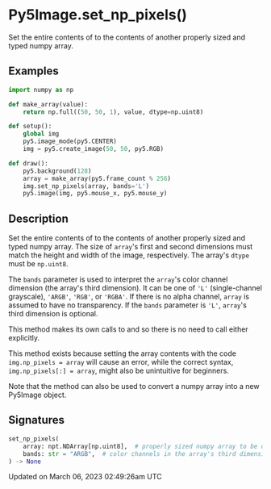 # Py5Image.set_np_pixels()

Set the entire contents of [](py5image_np_pixels) to the contents of another properly sized and typed numpy array.

## Examples

<div class="example-table">

<div class="example-row"><div class="example-cell-image">

</div><div class="example-cell-code">

```python
import numpy as np

def make_array(value):
    return np.full((50, 50, 1), value, dtype=np.uint8)

def setup():
    global img
    py5.image_mode(py5.CENTER)
    img = py5.create_image(50, 50, py5.RGB)

def draw():
    py5.background(128)
    array = make_array(py5.frame_count % 256)
    img.set_np_pixels(array, bands='L')
    py5.image(img, py5.mouse_x, py5.mouse_y)
```

</div></div>

</div>

## Description

Set the entire contents of [](py5image_np_pixels) to the contents of another properly sized and typed numpy array. The size of `array`'s first and second dimensions must match the height and width of the image, respectively. The array's `dtype` must be `np.uint8`.

The `bands` parameter is used to interpret the `array`'s color channel dimension (the array's third dimension). It can be one of `'L'` (single-channel grayscale), `'ARGB'`, `'RGB'`, or `'RGBA'`. If there is no alpha channel, `array` is assumed to have no transparency. If the `bands` parameter is `'L'`, `array`'s third dimension is optional.

This method makes its own calls to [](py5image_load_np_pixels) and [](py5image_update_np_pixels) so there is no need to call either explicitly.

This method exists because setting the array contents with the code `img.np_pixels = array` will cause an error, while the correct syntax, `img.np_pixels[:] = array`, might also be unintuitive for beginners.

Note that the [](sketch_convert_image) method can also be used to convert a numpy array into a new Py5Image object.

## Signatures

```python
set_np_pixels(
    array: npt.NDArray[np.uint8],  # properly sized numpy array to be copied to np_pixels[]
    bands: str = "ARGB",  # color channels in the array's third dimension
) -> None
```

Updated on March 06, 2023 02:49:26am UTC
